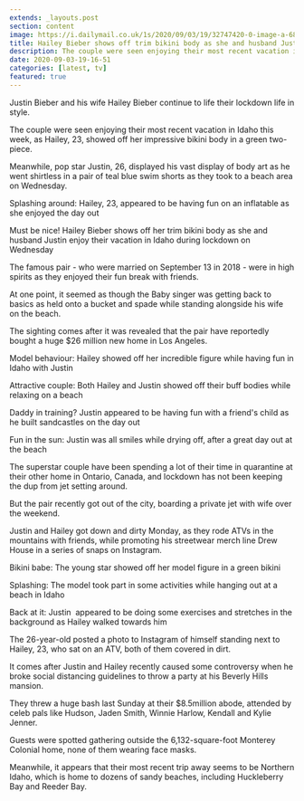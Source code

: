 ```yaml
---
extends: _layouts.post
section: content
image: https://i.dailymail.co.uk/1s/2020/09/03/19/32747420-0-image-a-68_1599156009873.jpg 
title: Hailey Bieber shows off trim bikini body as she and husband Justin enjoy their vacation in Idaho 
description: The couple were seen enjoying their most recent vacation in Idaho this week, as Hailey showed off her impressive bikini body in a green two-piece. 
date: 2020-09-03-19-16-51 
categories: [latest, tv] 
featured: true 
--- 
```

Justin Bieber and his wife Hailey Bieber continue to life their lockdown life in style.

The couple were seen enjoying their most recent vacation in Idaho this week, as Hailey, 23, showed off her impressive bikini body in a green two-piece. 

Meanwhile, pop star Justin, 26, displayed his vast display of body art as he went shirtless in a pair of teal blue swim shorts as they took to a beach area on Wednesday.  

Splashing around: Hailey, 23, appeared to be having fun on an inflatable as she enjoyed the day out

Must be nice! Hailey Bieber shows off her trim bikini body as she and husband Justin enjoy their vacation in Idaho during lockdown on Wednesday

The famous pair - who were married on September 13 in 2018 - were in high spirits as they enjoyed their fun break with friends. 

At one point, it seemed as though the Baby singer was getting back to basics as held onto a bucket and spade while standing alongside his wife on the beach. 

The sighting comes after it was revealed that the pair have reportedly bought a huge $26 million new home in Los Angeles. 

Model behaviour: Hailey showed off her incredible figure while having fun in Idaho with Justin

Attractive couple: Both Hailey and Justin showed off their buff bodies while relaxing on a beach 

Daddy in training? Justin appeared to be having fun with a friend's child as he built sandcastles on the day out 

Fun in the sun: Justin was all smiles while drying off, after a great day out at the beach

The superstar couple have been spending a lot of their time in quarantine at their other home in Ontario, Canada, and lockdown has not been keeping the dup from jet setting around.

But the pair recently got out of the city, boarding a private jet with wife over the weekend.

Justin and Hailey got down and dirty Monday, as they rode ATVs in the mountains with friends, while promoting his streetwear merch line Drew House in a series of snaps on Instagram.

Bikini babe: The young star showed off her model figure in a green bikini

Splashing: The model took part in some activities while hanging out at a beach in Idaho

Back at it: Justin  appeared to be doing some exercises and stretches in the background as Hailey walked towards him

The 26-year-old posted a photo to Instagram of himself standing next to Hailey, 23, who sat on an ATV, both of them covered in dirt.

It comes after Justin and Hailey recently caused some controversy when he broke social distancing guidelines to throw a party at his Beverly Hills mansion.  

They threw a huge bash last Sunday at their $8.5million abode, attended by celeb pals like Hudson, Jaden Smith, Winnie Harlow, Kendall and Kylie Jenner.

Guests were spotted gathering outside the 6,132-square-foot Monterey Colonial home, none of them wearing face masks. 

Meanwhile, it appears that their most recent trip away seems to be Northern Idaho, which is home to dozens of sandy beaches, including Huckleberry Bay and Reeder Bay.

